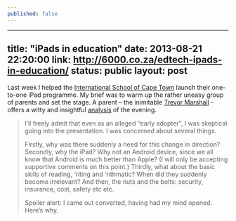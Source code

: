 ```yaml
---
published: false
---
```


---
title: "iPads in education"
date: 2013-08-21 22:20:00
link: http://6000.co.za/edtech-ipads-in-education/
status: public
layout: post
---

Last week I helped the [International School of Cape Town](http://isct.co.za) launch their one-to-one iPad programme. My brief was to warm up the rather uneasy group of parents and set the stage. A parent – the inimitable [Trevor Marshall](http://twitter.com/6000) - offers a witty and insightful [analysis](http://6000.co.za/edtech-ipads-in-education/) of the evening.

> I’ll freely admit that even as an alleged “early adopter”, I was skeptical going into the presentation. I was concerned about several things.
>
> Firstly, why was there suddenly a need for this change in direction?
> Secondly, why the iPad? Why not an Android device, since we all know that Android is much better than Apple? (I will only be accepting supportive comments on this point.)
> Thirdly, what about the basic skills of reading, ‘riting and ‘rithmatic? When did they suddenly become irrelevant?
> And then, the nuts and the bolts: security, insurance, cost, safety etc etc.
>
> Spoiler alert: I came out converted, having had my mind opened. Here’s why.



